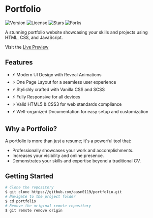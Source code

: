 # Portfolio

![Version](https://img.shields.io/github/v/release/aasn0119/portfolio)
![License](https://img.shields.io/github/license/aasn0119/portfolio?color=blue)
![Stars](https://img.shields.io/github/stars/aasn0119/portfolio)
![Forks](https://img.shields.io/github/forks/aasn0119/portfolio)

A stunning portfolio website showcasing your skills and projects using HTML, CSS, and JavaScript.

Visit the [Live Preview](https://anuj-vfolio.netlify.app)

## Features

- ⚡️ Modern UI Design with Reveal Animations
- ⚡️ One Page Layout for a seamless user experience
- ⚡️ Stylishly crafted with Vanilla CSS and SCSS
- ⚡️ Fully Responsive for all devices
- ⚡️ Valid HTML5 & CSS3 for web standards compliance
- ⚡️ Well-organized Documentation for easy setup and customization

## Why a Portfolio?

A portfolio is more than just a resume; it's a powerful tool that:

- Professionally showcases your work and accomplishments.
- Increases your visibility and online presence.
- Demonstrates your skills and expertise beyond a traditional CV.

## Getting Started

```bash
# Clone the repository
$ git clone https://github.com/aasn0119/portfolio.git
# Navigate to the project folder
$ cd portfolio
# Remove the original remote repository
$ git remote remove origin
